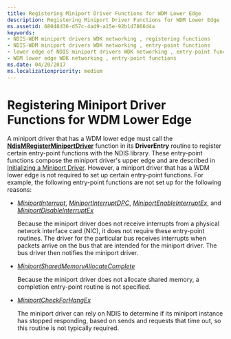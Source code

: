 ```yaml
---
title: Registering Miniport Driver Functions for WDM Lower Edge
description: Registering Miniport Driver Functions for WDM Lower Edge
ms.assetid: 68048d36-d57c-4ad9-a15e-92b1d7866d4a
keywords:
- NDIS-WDM miniport drivers WDK networking , registering functions
- NDIS-WDM miniport drivers WDK networking , entry-point functions
- lower edge of NDIS miniport drivers WDK networking , entry-point functions
- WDM lower edge WDK networking , entry-point functions
ms.date: 04/20/2017
ms.localizationpriority: medium
---
```


# Registering Miniport Driver Functions for WDM Lower Edge





A miniport driver that has a WDM lower edge must call the [**NdisMRegisterMiniportDriver**](https://msdn.microsoft.com/library/windows/hardware/ff563654) function in its **DriverEntry** routine to register certain entry-point functions with the NDIS library. These entry-point functions compose the miniport driver's upper edge and are described in [Initializing a Miniport Driver](initializing-a-miniport-driver.md). However, a miniport driver that has a WDM lower edge is not required to set up certain entry-point functions. For example, the following entry-point functions are not set up for the following reasons:

-   [*MiniportInterrupt*](https://msdn.microsoft.com/library/windows/hardware/ff559395), [*MiniportInterruptDPC*](https://msdn.microsoft.com/library/windows/hardware/ff559398), [*MiniportEnableInterruptEx*](https://msdn.microsoft.com/library/windows/hardware/ff559380), and [*MiniportDisableInterruptEx*](https://msdn.microsoft.com/library/windows/hardware/ff559375)

    Because the miniport driver does not receive interrupts from a physical network interface card (NIC), it does not require these entry-point routines. The driver for the particular bus receives interrupts when packets arrive on the bus that are intended for the miniport driver. The bus driver then notifies the miniport driver.

-   [*MiniportSharedMemoryAllocateComplete*](https://msdn.microsoft.com/library/windows/hardware/ff559446)

    Because the miniport driver does not allocate shared memory, a completion entry-point routine is not specified.

-   [*MiniportCheckForHangEx*](https://msdn.microsoft.com/library/windows/hardware/ff559346)

    The miniport driver can rely on NDIS to determine if its miniport instance has stopped responding, based on sends and requests that time out, so this routine is not typically required.

 

 





